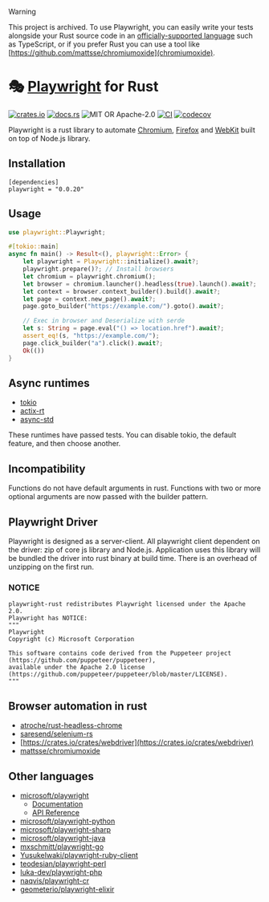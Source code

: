> [!WARNING]
> This project is archived. To use Playwright, you can easily write your tests alongside your Rust source code in an [officially-supported language](https://playwright.dev/docs/languages) such as TypeScript, or if you prefer Rust you can use a tool like [https://github.com/mattsse/chromiumoxide](chromiumoxide).

# 🎭 [Playwright](https://playwright.dev) for Rust

[![crates.io](https://img.shields.io/crates/v/playwright)](https://crates.io/crates/playwright)
[![docs.rs](https://docs.rs/playwright/badge.svg)](https://docs.rs/playwright/)
![MIT OR Apache-2.0](https://img.shields.io/crates/l/playwright)
[![CI](https://github.com/octaltree/playwright-rust/actions/workflows/ci.yml/badge.svg)](https://github.com/octaltree/playwright-rust/actions/workflows/ci.yml)
[![codecov](https://codecov.io/gh/octaltree/playwright-rust/branch/master/graph/badge.svg)](https://codecov.io/gh/octaltree/playwright-rust)

Playwright is a rust library to automate [Chromium](https://www.chromium.org/Home), [Firefox](https://www.mozilla.org/en-US/firefox/new/) and [WebKit](https://webkit.org/) built on top of Node.js library.

## Installation
```
[dependencies]
playwright = "0.0.20"
```

## Usage
```rust
use playwright::Playwright;

#[tokio::main]
async fn main() -> Result<(), playwright::Error> {
    let playwright = Playwright::initialize().await?;
    playwright.prepare()?; // Install browsers
    let chromium = playwright.chromium();
    let browser = chromium.launcher().headless(true).launch().await?;
    let context = browser.context_builder().build().await?;
    let page = context.new_page().await?;
    page.goto_builder("https://example.com/").goto().await?;

    // Exec in browser and Deserialize with serde
    let s: String = page.eval("() => location.href").await?;
    assert_eq!(s, "https://example.com/");
    page.click_builder("a").click().await?;
    Ok(())
}
```

## Async runtimes
* [tokio](https://crates.io/crates/tokio)
* [actix-rt](https://crates.io/crates/actix-rt)
* [async-std](https://crates.io/crates/async-std)

These runtimes have passed tests. You can disable tokio, the default feature, and then choose another.

## Incompatibility
Functions do not have default arguments in rust.
Functions with two or more optional arguments are now passed with the builder pattern.

## Playwright Driver
Playwright is designed as a server-client. All playwright client dependent on the driver: zip of core js library and Node.js.
Application uses this library will be bundled the driver into rust binary at build time. There is an overhead of unzipping on the first run.

### NOTICE
```
playwright-rust redistributes Playwright licensed under the Apache 2.0.
Playwright has NOTICE:
"""
Playwright
Copyright (c) Microsoft Corporation

This software contains code derived from the Puppeteer project (https://github.com/puppeteer/puppeteer),
available under the Apache 2.0 license (https://github.com/puppeteer/puppeteer/blob/master/LICENSE).
"""
```

## Browser automation in rust
- [atroche/rust-headless-chrome](https://github.com/atroche/rust-headless-chrome)
- [saresend/selenium-rs](https://github.com/saresend/selenium-rs)
- [https://crates.io/crates/webdriver](https://crates.io/crates/webdriver)
- [mattsse/chromiumoxide](https://github.com/mattsse/chromiumoxide)

## Other languages
- [microsoft/playwright](https://github.com/microsoft/playwright)
    * [Documentation](https://playwright.dev/docs/intro/)
    * [API Reference](https://playwright.dev/docs/api/class-playwright/)
- [microsoft/playwright-python](https://github.com/microsoft/playwright-python)
- [microsoft/playwright-sharp](https://github.com/microsoft/playwright-sharp)
- [microsoft/playwright-java](https://github.com/microsoft/playwright-java)
- [mxschmitt/playwright-go](https://github.com/mxschmitt/playwright-go)
- [YusukeIwaki/playwright-ruby-client](https://github.com/YusukeIwaki/playwright-ruby-client)
- [teodesian/playwright-perl](https://github.com/teodesian/playwright-perl)
- [luka-dev/playwright-php](https://github.com/luka-dev/playwright-php)
- [naqvis/playwright-cr](https://github.com/naqvis/playwright-cr)
- [geometerio/playwright-elixir](https://github.com/geometerio/playwright-elixir)
